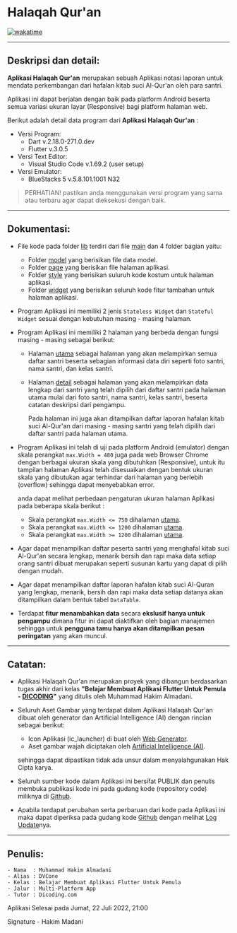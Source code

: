 # Halaqah Qur'an 
[![wakatime](https://wakatime.com/badge/user/ea3799ac-dc84-430f-9b45-6cd02a01eccd/project/b9fba97a-af6d-4548-94f6-8a156e8f0b59.svg)](https://wakatime.com/badge/user/ea3799ac-dc84-430f-9b45-6cd02a01eccd/project/b9fba97a-af6d-4548-94f6-8a156e8f0b59)

---
## Deskripsi dan detail:
**Aplikasi Halaqah Qur'an** merupakan sebuah Aplikasi notasi laporan untuk mendata perkembangan dari hafalan kitab suci Al-Qur'an oleh para santri.

Aplikasi ini dapat berjalan dengan baik pada platform Android beserta semua variasi ukuran layar (Responsive) bagi platform halaman web. 

Berikut adalah detail data program dari **Aplikasi Halaqah Qur'an** :

- Versi Program:
    - Dart v.2.18.0-271.0.dev
    - Flutter v.3.0.5
- Versi Text Editor:
    - Visual Studio Code v.1.69.2 (user setup)
- Versi Emulator:
    - BlueStacks 5 v.5.8.101.1001 N32

> PERHATIAN! pastikan anda menggunakan versi program yang sama atau terbaru agar dapat dieksekusi dengan baik.

---
## Dokumentasi:
- File kode pada folder [lib](https://github.com/DVCone/recitation_report/tree/main/lib) terdiri dari file [main](https://github.com/DVCone/recitation_report/blob/main/lib/main.dart) dan 4 folder bagian yaitu:
    - Folder [model](https://github.com/DVCone/recitation_report/tree/main/lib/model) yang berisikan file data model.
    - Folder [page](https://github.com/DVCone/recitation_report/tree/main/lib/page) yang berisikan file halaman aplikasi.
    - Folder [style](https://github.com/DVCone/recitation_report/tree/main/lib/style) yang berisikan suluruh kode kostum untuk halaman aplikasi.
    - Folder [widget](https://github.com/DVCone/recitation_report/tree/main/lib/widget) yang berisikan seluruh kode fitur tambahan untuk halaman aplikasi.
- Program Aplikasi ini memiliki 2 jenis `Stateless Widget` dan `Stateful Widget` sesuai dengan kebutuhan masing - masing halaman.
- Program Aplikasi ini memiliki 2 halaman yang berbeda dengan fungsi masing - masing sebagai berikut:
    - Halaman [utama](https://github.com/DVCone/recitation_report/blob/main/lib/page/home_page.dart) sebagai halaman yang akan melampirkan semua daftar santri beserta sebagian informasi data diri seperti foto santri, nama santri, dan kelas santri.
    - Halaman [detail](https://github.com/DVCone/recitation_report/blob/main/lib/page/detail_page.dart) sebagai halaman yang akan melampirkan data lengkap dari santri yang telah dipilih dari daftar santri pada halaman utama mulai dari foto santri, nama santri, kelas santri, beserta catatan deskripsi dari pengampu. 
    
        Pada halaman ini juga akan ditampilkan daftar laporan hafalan kitab suci Al-Qur'an dari masing - masing santri yang telah dipilih dari daftar santri pada halaman utama.
- Program Aplikasi ini telah di uji pada platform Android (emulator) dengan skala perangkat `max.Width = 480` juga pada web Browser Chrome dengan berbagai ukuran skala yang dibutuhkan (Responsive), untuk itu tampilan halaman Aplikasi telah disesuaikan dengan bentuk ukuran skala yang dibutukan agar terhindar dari halaman yang berlebih (overflow) sehingga dapat menyebabkan error.

    anda dapat melihat perbedaan pengaturan ukuran halaman Aplikasi pada beberapa skala berikut :
    - Skala perangkat `max.Width <= 750` dihalaman [utama](https://github.com/DVCone/recitation_report/blob/main/lib/page/home_page.dart).
    - Skala perangkat `max.Width <= 1200` dihalaman [utama](https://github.com/DVCone/recitation_report/blob/main/lib/page/home_page.dart).
    - Skala perangkat `max.Width >= 1200` dihalaman [utama](https://github.com/DVCone/recitation_report/blob/main/lib/page/home_page.dart).
- Agar dapat menampilkan daftar peserta santri yang menghafal kitab suci Al-Qur'an secara lengkap, menarik bersih dan rapi maka data setiap orang santri dibuat merupakan seperti susunan kartu yang dapat di pilih dengan mudah.
- Agar dapat menampilkan daftar laporan hafalan kitab suci Al-Quran yang lengkap, menarik, bersih dan rapi maka data setiap datanya akan ditampilkan dalam bentuk tabel `DataTable`.
- Terdapat **fitur menambahkan data** secara **ekslusif hanya untuk pengampu** dimana fitur ini dapat diaktifkan oleh bagian manajemen sehingga untuk **pengguna tamu hanya akan ditampilkan pesan peringatan** yang akan muncul.
---
## Catatan:
- Aplikasi Halaqah Qur'an merupakan proyek yang dibangun berdasarkan tugas akhir dari kelas **"Belajar Membuat Aplikasi Flutter Untuk Pemula - [DICODING](https://www.dicoding.com/academies/159/corridor)"** yang ditulis oleh Muhammad Hakim Almadani.
- Seluruh Aset Gambar yang terdapat dalam Aplikasi Halaqah Qur'an dibuat oleh generator dan Artificial Intelligence (AI) dengan rincian sebagai berikut:
    - Icon Aplikasi (ic_launcher) di buat oleh [Web Generator](https://romannurik.github.io/AndroidAssetStudio/icons-launcher.html#foreground.type=clipart&foreground.clipart=eco&foreground.space.trim=1&foreground.space.pad=0.3&foreColor=rgb(255%2C%20255%2C%20255)&backColor=rgb(76%2C%20175%2C%2080)&crop=0&backgroundShape=square&effects=shadow&name=ic_launcher).
    - Aset gambar wajah diciptakan oleh [Artificial Intelligence (AI)](https://this-person-does-not-exist.com/en).

    sehingga dapat dipastikan tidak ada unsur dalam menyalahgunakan Hak Cipta karya.
- Seluruh sumber kode dalam Aplikasi ini bersifat PUBLIK dan penulis membuka publikasi kode ini pada gudang kode (repository code) miliknya di [Github](https://github.com/DVCone/recitation_report).
- Apabila terdapat perubahan serta perbaruan dari kode pada Aplikasi ini maka dapat diperiksa pada gudang kode [Github](https://github.com/DVCone/recitation_report) dengan melihat [Log Update](https://github.com/DVCone/recitation_report/commits)nya.
---
## Penulis:

    - Nama  : Muhammad Hakim Almadani
    - Alias : DVCone
    - Kelas : Belajar Membuat Aplikasi Flutter Untuk Pemula
    - Jalur : Multi-Platform App
    - Tutor : Dicoding.com

Aplikasi Selesai pada Jumat, 22 Juli 2022, 21:00

Signature - Hakim Madani

